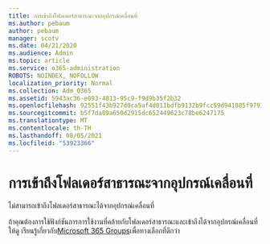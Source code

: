 ```yaml
---
title: การเข้าถึงโฟลเดอร์สาธารณะจากอุปกรณ์เคลื่อนที่
ms.author: pebaum
author: pebaum
manager: scotv
ms.date: 04/21/2020
ms.audience: Admin
ms.topic: article
ms.service: o365-administration
ROBOTS: NOINDEX, NOFOLLOW
localization_priority: Normal
ms.collection: Adm_O365
ms.assetid: 5943ac36-e093-4813-95c9-f9d9b35f2b32
ms.openlocfilehash: 92551f43b927d0ca5af4d011bdfb9132b9fcc59d941885f9791ac23c1d69e498
ms.sourcegitcommit: b5f7da89a650d2915dc652449623c78be6247175
ms.translationtype: MT
ms.contentlocale: th-TH
ms.lasthandoff: 08/05/2021
ms.locfileid: "53923366"
---
```

# <a name="public-folder-access-from-mobile-devices"></a>การเข้าถึงโฟลเดอร์สาธารณะจากอุปกรณ์เคลื่อนที่

ไม่สามารถเข้าถึงโฟลเดอร์สาธารณะได้จากอุปกรณ์เคลื่อนที่
  
ถ้าคุณต้องการใช้ฟังก์ชันการการใช้งานที่คล้ายกับโฟลเดอร์สาธารณะและเข้าถึงได้จากอุปกรณ์เคลื่อนที่ ให้ดู เรียนรู้เกี่ยวกับ[Microsoft 365 Groups](https://support.office.com/article/learn-about-office-365-groups-b565caa1-5c40-40ef-9915-60fdb2d97fa2)เพื่อทางเลือกที่ดีกว่า
  